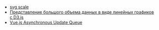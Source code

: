 - [svg scale](https://gist.github.com/soykje/ec2fc326830355104c89cd50bf1fa192)
- [Представление большого объема данных в виде линейных графиков с D3.js](https://medium.com/factorymn/%D0%BF%D1%80%D0%B5%D0%B4%D1%81%D1%82%D0%B0%D0%B2%D0%BB%D0%B5%D0%BD%D0%B8%D0%B5-%D0%B1%D0%BE%D0%BB%D1%8C%D1%88%D0%BE%D0%B3%D0%BE-%D0%BE%D0%B1%D1%8A%D0%B5%D0%BC%D0%B0-%D0%B4%D0%B0%D0%BD%D0%BD%D1%8B%D1%85-%D0%B2-%D0%B2%D0%B8%D0%B4%D0%B5-%D0%BB%D0%B8%D0%BD%D0%B5%D0%B9%D0%BD%D1%8B%D1%85-%D0%B3%D1%80%D0%B0%D1%84%D0%B8%D0%BA%D0%BE%D0%B2-%D1%81-d3-js-61ebfa5909dc)
- [Vue.js Asynchronous Update Queue](https://codingexplained.com/coding/front-end/vue-js/asynchronous-update-queue)